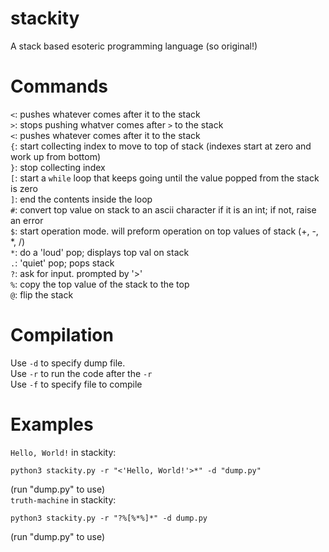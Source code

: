 # stackity #
A stack based esoteric programming language (so original!)

# Commands #
`<`: pushes whatever comes after it to the stack
<br>
`>`: stops pushing whatver comes after `>` to the stack
<br>
`<`: pushes whatever comes after it to the stack
<br>
`{`: start collecting index to move to top of stack (indexes start at zero and work up from bottom)
<br>
`}`: stop collecting index
<br>
`[`: start a `while` loop that keeps going until the value popped from the stack is zero
<br>
`]`: end the contents inside the loop
<br>
`#`: convert top value on stack to an ascii character if it is an int; if not, raise an error
<br>
`$`: start operation mode. will preform operation on top values of stack (+, -, *, /)
<br>
`*`: do a 'loud' pop; displays top val on stack
<br>
`.`: 'quiet' pop; pops stack
<br>
`?`: ask for input. prompted by '>'
<br>
`%`: copy the top value of the stack to the top
<br>
`@`: flip the stack

# Compilation #
Use `-d` to specify dump file.
<br>
Use `-r` to run the code after the `-r`
<br>
Use `-f` to specify file to compile

# Examples #
`Hello, World!` in stackity:
```
python3 stackity.py -r "<'Hello, World!'>*" -d "dump.py"
```
(run "dump.py" to use)
<br>
`truth-machine` in stackity:
```
python3 stackity.py -r "?%[%*%]*" -d dump.py
```
(run "dump.py" to use)
